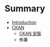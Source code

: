 # Summary

* [Introduction](README.md)
* [CKAN](chapter1.md)
   * [CKAN 安裝](ckan_install.md)
   * 佈署

